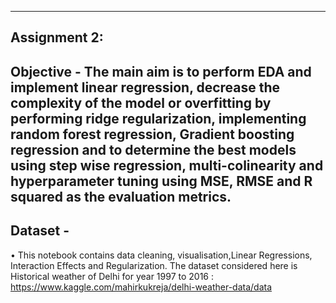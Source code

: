 ****************************************************************************************************************************************

## Assignment 2:

## Objective - The main aim is to perform EDA and implement linear regression, decrease the complexity of the model or overfitting by performing ridge regularization, implementing random forest regression, Gradient boosting regression and to determine the best models using step wise regression, multi-colinearity and hyperparameter tuning using MSE, RMSE and R squared as the evaluation metrics.

## Dataset - 

•	This notebook contains data cleaning, visualisation,Linear Regressions, Interaction Effects and Regularization. The dataset considered here is Historical weather of Delhi for year 1997 to 2016 : https://www.kaggle.com/mahirkukreja/delhi-weather-data/data


